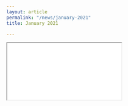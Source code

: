 ```yaml
---
layout: article
permalink: "/news/january-2021"
title: January 2021

---
```

<iframe src="[https://sh1.sendinblue.com/v1cw6su9ht7e.html?t=1611883959](https://sh1.sendinblue.com/v1cw6su9ht7e.html?t=1611883959 "https://sh1.sendinblue.com/v1cw6su9ht7e.html?t=1611883959")"></iframe>